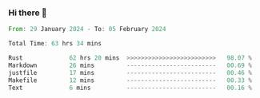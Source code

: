 ### Hi there 👋

<!--START_SECTION:waka-->

```rust
From: 29 January 2024 - To: 05 February 2024

Total Time: 63 hrs 34 mins

Rust             62 hrs 20 mins  >>>>>>>>>>>>>>>>>>>>>>>>>   98.07 %
Markdown         26 mins         -------------------------   00.69 %
justfile         17 mins         -------------------------   00.46 %
Makefile         12 mins         -------------------------   00.33 %
Text             6 mins          -------------------------   00.16 %
```

<!--END_SECTION:waka-->

<!--
**crrow/crrow** is a ✨ _special_ ✨ repository because its `README.md` (this file) appears on your GitHub profile.

Here are some ideas to get you started:

- 🔭 I’m currently working on ...
- 🌱 I’m currently learning ...
- 👯 I’m looking to collaborate on ...
- 🤔 I’m looking for help with ...
- 💬 Ask me about ...
- 📫 How to reach me: ...
- 😄 Pronouns: ...
- ⚡ Fun fact: ...
-->
